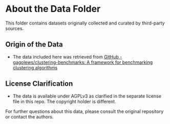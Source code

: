 # About the Data Folder

This folder contains datasets originally collected and curated by third-party sources.

## Origin of the Data

- The data included here was retrieved from [GitHub - gagolews/clustering-benchmarks: A framework for benchmarking clustering algorithms](https://github.com/gagolews/clustering_benchmarks_v1)

## License Clarification

- The data is available under AGPLv3 as clarified in the separate license file in this repo. The copyright holder is different.

For further questions about this data, please consult the original repository or contact the authors.
